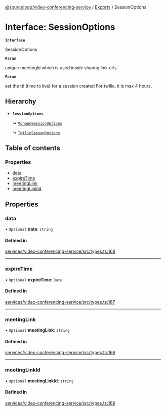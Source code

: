 [@sourceloop/video-conferencing-service](../README.md) / [Exports](../modules.md) / SessionOptions

# Interface: SessionOptions

**`Interface`**

SessionOptions

**`Param`**

unique meetingId which is used inside sharing link urls.

**`Param`**

set the ttl (time to live) for a session created For twilio,
 it is max 4 hours.

## Hierarchy

- **`SessionOptions`**

  ↳ [`VonageSessionOptions`](VonageSessionOptions.md)

  ↳ [`TwilioSessonOptions`](TwilioSessonOptions.md)

## Table of contents

### Properties

- [data](SessionOptions.md#data)
- [expireTime](SessionOptions.md#expiretime)
- [meetingLink](SessionOptions.md#meetinglink)
- [meetingLinkId](SessionOptions.md#meetinglinkid)

## Properties

### data

• `Optional` **data**: `string`

#### Defined in

[services/video-conferencing-service/src/types.ts:168](https://github.com/codeweb05/repo1/blob/ea19add/services/video-conferencing-service/src/types.ts#L168)

___

### expireTime

• `Optional` **expireTime**: `Date`

#### Defined in

[services/video-conferencing-service/src/types.ts:167](https://github.com/codeweb05/repo1/blob/ea19add/services/video-conferencing-service/src/types.ts#L167)

___

### meetingLink

• `Optional` **meetingLink**: `string`

#### Defined in

[services/video-conferencing-service/src/types.ts:166](https://github.com/codeweb05/repo1/blob/ea19add/services/video-conferencing-service/src/types.ts#L166)

___

### meetingLinkId

• `Optional` **meetingLinkId**: `string`

#### Defined in

[services/video-conferencing-service/src/types.ts:169](https://github.com/codeweb05/repo1/blob/ea19add/services/video-conferencing-service/src/types.ts#L169)
